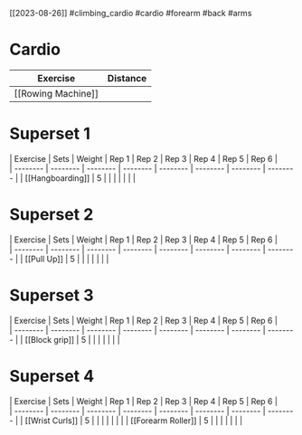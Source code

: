 [[2023-08-26]]
#climbing_cardio #cardio #forearm #back #arms 

# Cardio
| Exercise | Distance |  
| -------- | -------- | 
| [[Rowing Machine]] |  |

# Superset 1
| Exercise | Sets | Weight | Rep 1 | Rep 2 | Rep 3 | Rep 4 | Rep 5 | Rep 6 |  
| -------- | -------- | -------- | -------- | -------- | -------- | -------- | -------- |
| [[Hangboarding]] | 5 |  |  |  |  |  |  |  

# Superset 2
| Exercise | Sets | Weight | Rep 1 | Rep 2 | Rep 3 | Rep 4 | Rep 5 | Rep 6 |  
| -------- | -------- | -------- | -------- | -------- | -------- | -------- | -------- |
| [[Pull Up]] | 5 |  |  |  |  |  |  |  

# Superset 3
| Exercise | Sets | Weight | Rep 1 | Rep 2 | Rep 3 | Rep 4 | Rep 5 | Rep 6 |  
| -------- | -------- | -------- | -------- | -------- | -------- | -------- | -------- |
| [[Block grip]] | 5 |  |  |  |  |  |  |  

# Superset 4
| Exercise | Sets | Weight | Rep 1 | Rep 2 | Rep 3 | Rep 4 | Rep 5 | Rep 6 |  
| -------- | -------- | -------- | -------- | -------- | -------- | -------- | -------- |
| [[Wrist Curls]] | 5 |  |  |  |  |  |  |
| [[Forearm Roller]] | 5 |  |  |  |  |  |  |
